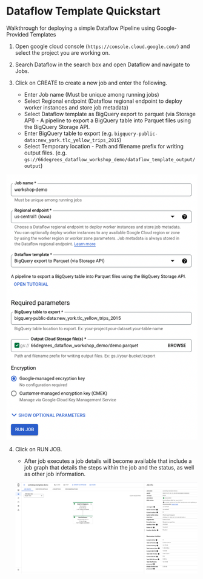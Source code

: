 # Dataflow Template Quickstart

Walkthrough for deploying a simple Dataflow Pipeline using Google-Provided Templates

1. Open google cloud console (`https://console.cloud.google.com/`) and select the project you are working on.

2. Search Dataflow in the search box and open Dataflow and navigate to Jobs.


3. Click on CREATE to create a new job and enter the following.
    - Enter Job name (Must be unique among running jobs)
    - Select Regional endpoint (Dataflow regional endpoint to deploy worker instances and store job metadata)
    - Select Dataflow template as BigQuery export to parquet (via Storage API) - A pipeline to export a BigQuery table into Parquet files using the BigQuery Storage API.
    <!-- UPDATE THIS TO NOT USE THE PUBLIC DATASET AS IT WILL FAIL -->
    - Enter BigQuery table to export (e.g. `bigquery-public-data:new_york.tlc_yellow_trips_2015`)
    - Select Temporary location - Path and filename prefix for writing output files. (e.g. `gs://66degrees_dataflow_workshop_demo/dataflow_template_output/output`)

![Screenshot](images/job.png)   

4. Click on RUN JOB.
    - After job executes a job details will become available that include a job graph that details the steps within the job and the status, as well as other job information.
    
    ![Screenshot](images/job_details.png)   
